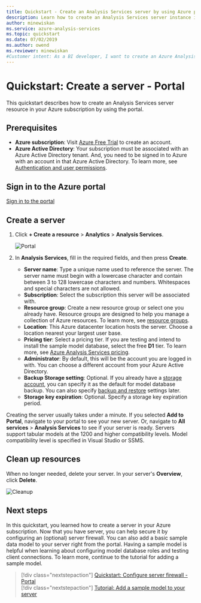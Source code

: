 ```yaml
---
title: Quickstart - Create an Analysis Services server by using Azure portal | Microsoft Docs
description: Learn how to create an Analysis Services server instance in Azure.
author: minewiskan
ms.service: azure-analysis-services
ms.topic: quickstart
ms.date: 07/02/2019
ms.author: owend
ms.reviewer: minewiskan
#Customer intent: As a BI developer, I want to create an Azure Analysis Services server by using the Azure portal.
---
```

# Quickstart: Create a server - Portal

This quickstart describes how to create an Analysis Services server resource in your Azure subscription by using the portal.

## Prerequisites 

* **Azure subscription**: Visit [Azure Free Trial](https://azure.microsoft.com/offers/ms-azr-0044p/) to create an account.
* **Azure Active Directory**: Your subscription must be associated with an Azure Active Directory tenant. And, you need to be signed in to Azure with an account in that Azure Active Directory. To learn more, see [Authentication and user permissions](analysis-services-manage-users.md).

## Sign in to the Azure portal 

[Sign in to the portal](https://portal.azure.com)


## Create a server

1. Click **+ Create a resource** > **Analytics** > **Analysis Services**.

    ![Portal](./media/analysis-services-create-server/aas-create-server-portal.png)

2. In **Analysis Services**, fill in the required fields, and then press **Create**.
   
   * **Server name**: Type a unique name used to reference the server. The server name must begin with a lowercase character and contain between 3 to 128 lowercase characters and numbers. Whitespaces and special characters are not allowed.
   * **Subscription**: Select the subscription this server will be associated with.
   * **Resource group**: Create a new resource group or select one you already have. Resource groups are designed to help you manage a collection of Azure resources. To learn more, see [resource groups](../azure-resource-manager/resource-group-overview.md).
   * **Location**: This Azure datacenter location hosts the server. Choose a location nearest your largest user base.
   * **Pricing tier**: Select a pricing tier. If you are testing and intend to install the sample model database, select the free **D1** tier. To learn more, see [Azure Analysis Services pricing](https://azure.microsoft.com/pricing/details/analysis-services/). 
   * **Administrator**: By default, this will be the account you are logged in with. You can choose a different account from your Azure Active Directory.
   * **Backup Storage setting**: Optional. If you already have a [storage account](../storage/common/storage-introduction.md), you can specify it as the default for model database backup. You can also specify [backup and restore](analysis-services-backup.md) settings later.
   * **Storage key expiration**: Optional. Specify a storage key expiration period.

Creating the server usually takes under a minute. If you selected **Add to Portal**, navigate to your portal to see your new server. Or, navigate to **All services** > **Analysis Services** to see if your server is ready. Servers support tabular models at the 1200 and higher compatibility levels. Model compatibility level is specified in Visual Studio or SSMS.

## Clean up resources

When no longer needed, delete your server. In your server's **Overview**, click **Delete**. 

 ![Cleanup](./media/analysis-services-create-server/aas-create-server-cleanup.png)


## Next steps
In this quickstart, you learned how to create a server in your Azure subscription. Now that you have server, you can help secure it by configuring an (optional) server firewall. You can also add a basic sample data model to your server right from the portal. Having a sample model is helpful when learning about configuring model database roles and testing client connections. To learn more, continue to the tutorial for adding a sample model.

> [!div class="nextstepaction"]
> [Quickstart: Configure server firewall - Portal](analysis-services-qs-firewall.md)   
> [!div class="nextstepaction"]
> [Tutorial: Add a sample model to your server](analysis-services-create-sample-model.md)
